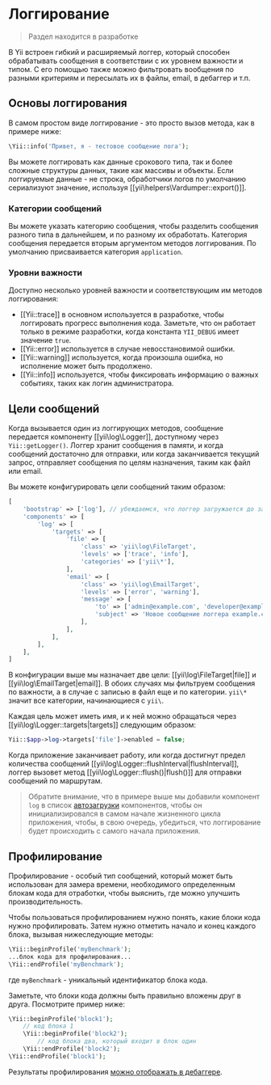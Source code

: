 Логгирование
============

> Раздел находится в разработке

В Yii встроен гибкий и расширяемый логгер, который способен обрабатывать сообщения в соответствии с их уровнем важности и типом.
С его помощью также можно фильтровать вообщения по разными критериям и пересылать их в файлы, email, в дебаггер и т.п.

Основы логгирования
-------------------

В самом простом виде логгирование - это просто вызов метода, как в примере ниже:

```php
\Yii::info('Привет, я - тестовое сообщение лога');
```

Вы можете логгировать как данные срокового типа, так и более сложные структуры данных, такие как массивы и объекты. 
Если логгируемые данные - не строка, обработчики логов по умолчанию сериализуют значение, используя [[yii\helpers\Vardumper::export()]].

### Категории сообщений

Вы можете указать категорию сообщения, чтобы разделить сообщения разного типа в дальнейшем, и по разному их обработать. 
Категория сообщения передается вторым аргументом методов логгирования. По умолчанию присваивается категория `application`.

### Уровни важности

Доступно несколько уровней важности и соответствующим им методов логгирования:

- [[Yii::trace]] в основном используется в разработке, чтобы логгировать прогресс выполнения кода. Заметьте, что он работает только в 
режиме разработки, когда константа `YII_DEBUG` имеет значение `true`.
- [[Yii::error]] используется в случае невосстановимой ошибки.
- [[Yii::warning]] используется, когда произошла ошибка, но исполнение может быть продолжено.
- [[Yii::info]] используется, чтобы фиксировать информацию о важных событиях, таких как логин администратора.

Цели сообщений
------------------

Когда вызывается один из логгирующих методов, сообщение передается компоненту [[yii\log\Logger]], доступному через 
`Yii::getLogger()`. Логгер хранит сообщения в памяти, и когда сообщений достаточно для отправки, или когда 
заканчивается текущий запрос, отправляет сообщения по целям назначения, таким как файл или email.


Вы можете конфигурировать цели сообщений таким образом:

```php
[
    'bootstrap' => ['log'], // убеждаемся, что логгер загружается до запуска приложения
    'components' => [
        'log' => [
            'targets' => [
                'file' => [
                    'class' => 'yii\log\FileTarget',
                    'levels' => ['trace', 'info'],
                    'categories' => ['yii\*'],
                ],
                'email' => [
                    'class' => 'yii\log\EmailTarget',
                    'levels' => ['error', 'warning'],
                    'message' => [
                        'to' => ['admin@example.com', 'developer@example.com'],
                        'subject' => 'Новое сообщение логгера example.com',
                    ],
                ],
            ],
        ],
    ],
]
```

В конфигурации выше мы назначает две цели: [[yii\log\FileTarget|file]] и [[yii\log\EmailTarget|email]]. В обоих случаях 
мы фильтруем сообщения по важности, а в случае с записью в файл еще и по категории. `yii\*` значит все категории, начинающиеся с `yii\`.

Каждая цель может иметь имя, и к ней можно обращаться через [[yii\log\Logger::targets|targets]] следующим образом:

```php
Yii::$app->log->targets['file']->enabled = false;
```

Когда приложение заканчивает работу, или когда достигнут предел количества сообщений [[yii\log\Logger::flushInterval|flushInterval]], логгер 
вызовет метод [[yii\log\Logger::flush()|flush()]] для отправки сообщений по маршрутам.

> Обратите внимание, что в примере выше мы добавили компонент `log` в список [автозагрузки](runtime-bootstrapping.md) компонентов, чтобы 
он инициализировался в самом начале жизненного цикла приложения, чтобы, в свою очередь, убедиться, что логгирование будет происходить с самого начала 
приложения.


Профилирование
--------------

Профилирование - особый тип сообщений, который может быть использован для замера времени, необходимого определенным 
блокам кода для отработки, чтобы выяснить, где можно улучшить производительность.

Чтобы пользоваться профилированием нужно понять, какие блоки кода нужно профилировать. Затем нужно отметить начало и конец каждого блока, вызывая 
нижеследующие методы:

```php
\Yii::beginProfile('myBenchmark');
...блок кода для профилирования...
\Yii::endProfile('myBenchmark');
```

где `myBenchmark` - уникальный идентификатор блока кода.

Заметьте, что блоки кода должны быть правильно вложены друг в друга. Посмотрите пример ниже:

```php
\Yii::beginProfile('block1');
    // код блока 1
    \Yii::beginProfile('block2');
        // код блока два, который входит в блок один
    \Yii::endProfile('block2');
\Yii::endProfile('block1');
```

Результаты профилирования [можно отображать в дебаггере](module-debug.md).
